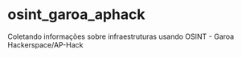# osint_garoa_aphack
Coletando informações sobre infraestruturas usando OSINT - Garoa Hackerspace/AP-Hack
